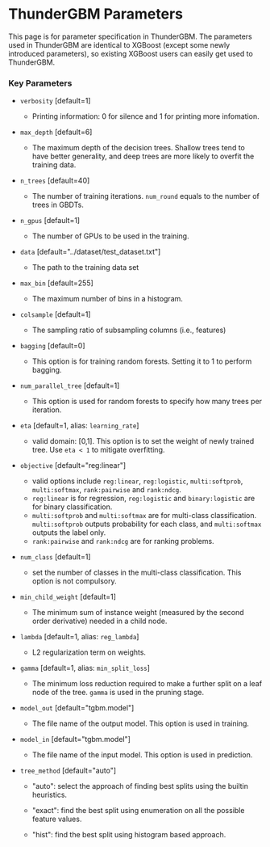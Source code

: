 ThunderGBM Parameters
=====================
This page is for parameter specification in ThunderGBM. The parameters used in ThunderGBM are identical to XGBoost (except some newly introduced parameters), so existing XGBoost users can easily get used to ThunderGBM.

### Key Parameters
* ``verbosity`` [default=1]

    - Printing information: 0 for silence and 1 for printing more infomation.
    
* ``max_depth`` [default=6]
 
    - The maximum depth of the decision trees. Shallow trees tend to have better generality, and deep trees are more likely to overfit the training data.

* ``n_trees`` [default=40]

    - The number of training iterations. ``num_round`` equals to the number of trees in GBDTs.
    
* ``n_gpus`` [default=1]

    - The number of GPUs to be used in the training.
    
* ``data`` [default="../dataset/test_dataset.txt"]
    
    - The path to the training data set
    
* ``max_bin`` [default=255]
    
    - The maximum number of bins in a histogram.
    
* ``colsample`` [default=1]

    - The sampling ratio of subsampling columns (i.e., features)
    
* ``bagging`` [default=0]

    - This option is for training random forests. Setting it to 1 to perform bagging.
    
* ``num_parallel_tree`` [default=1]

    - This option is used for random forests to specify how many trees per iteration.
    
* ``eta`` [default=1, alias: ``learning_rate``]

    - valid domain: [0,1]. This option is to set the weight of newly trained tree. Use ``eta < 1`` to mitigate overfitting.
    
* ``objective`` [default="reg:linear"]
    
    - valid options include ``reg:linear``, ``reg:logistic``, ``multi:softprob``,  ``multi:softmax``, ``rank:pairwise`` and ``rank:ndcg``.
    - ``reg:linear`` is for regression, ``reg:logistic`` and ``binary:logistic`` are for binary classification.
    - ``multi:softprob`` and ``multi:softmax`` are for multi-class classification. ``multi:softprob`` outputs probability for each class, and ``multi:softmax`` outputs the label only.
    - ``rank:pairwise`` and ``rank:ndcg`` are for ranking problems.
    
* ``num_class`` [default=1]

    - set the number of classes in the multi-class classification. This option is not compulsory.
    
* ``min_child_weight`` [default=1]

    - The minimum sum of instance weight (measured by the second order derivative) needed in a child node.

* ``lambda`` [default=1, alias: ``reg_lambda``]

    - L2 regularization term on weights.
    
* ``gamma`` [default=1, alias: ``min_split_loss``]

    - The minimum loss reduction required to make a further split on a leaf node of the tree. ``gamma`` is used in the pruning stage.

* ``model_out`` [default="tgbm.model"]
    
    - The file name of the output model. This option is used in training.
    
* ``model_in`` [default="tgbm.model"]

    - The file name of the input model. This option is used in prediction.
    
* ``tree_method`` [default="auto"]

    - "auto": select the approach of finding best splits using the builtin heuristics.
    
    - "exact": find the best split using enumeration on all the possible feature values.
    
    - "hist": find the best split using histogram based approach.
